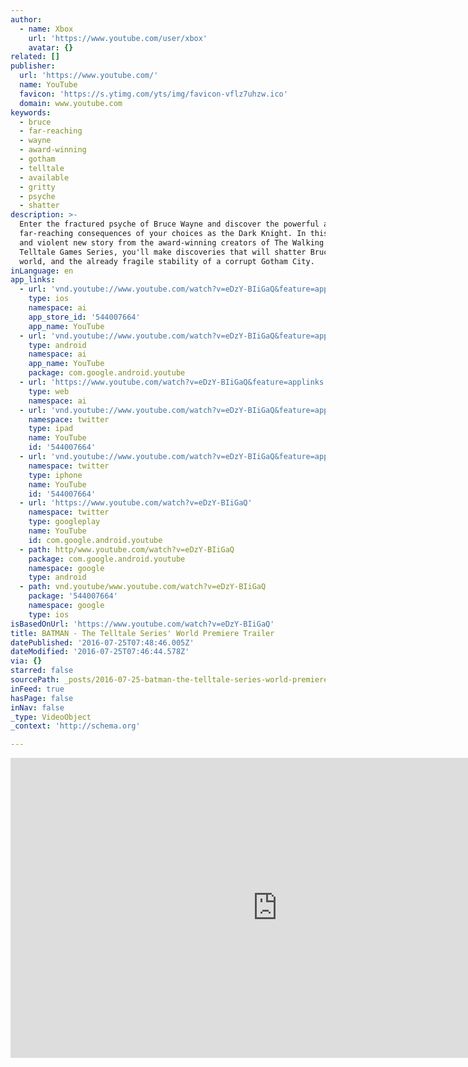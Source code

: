 ```yaml
---
author:
  - name: Xbox
    url: 'https://www.youtube.com/user/xbox'
    avatar: {}
related: []
publisher:
  url: 'https://www.youtube.com/'
  name: YouTube
  favicon: 'https://s.ytimg.com/yts/img/favicon-vflz7uhzw.ico'
  domain: www.youtube.com
keywords:
  - bruce
  - far-reaching
  - wayne
  - award-winning
  - gotham
  - telltale
  - available
  - gritty
  - psyche
  - shatter
description: >-
  Enter the fractured psyche of Bruce Wayne and discover the powerful and
  far-reaching consequences of your choices as the Dark Knight. In this gritty
  and violent new story from the award-winning creators of The Walking Dead - A
  Telltale Games Series, you'll make discoveries that will shatter Bruce Wayne's
  world, and the already fragile stability of a corrupt Gotham City.
inLanguage: en
app_links:
  - url: 'vnd.youtube://www.youtube.com/watch?v=eDzY-BIiGaQ&feature=applinks'
    type: ios
    namespace: ai
    app_store_id: '544007664'
    app_name: YouTube
  - url: 'vnd.youtube://www.youtube.com/watch?v=eDzY-BIiGaQ&feature=applinks'
    type: android
    namespace: ai
    app_name: YouTube
    package: com.google.android.youtube
  - url: 'https://www.youtube.com/watch?v=eDzY-BIiGaQ&feature=applinks'
    type: web
    namespace: ai
  - url: 'vnd.youtube://www.youtube.com/watch?v=eDzY-BIiGaQ&feature=applinks'
    namespace: twitter
    type: ipad
    name: YouTube
    id: '544007664'
  - url: 'vnd.youtube://www.youtube.com/watch?v=eDzY-BIiGaQ&feature=applinks'
    namespace: twitter
    type: iphone
    name: YouTube
    id: '544007664'
  - url: 'https://www.youtube.com/watch?v=eDzY-BIiGaQ'
    namespace: twitter
    type: googleplay
    name: YouTube
    id: com.google.android.youtube
  - path: http/www.youtube.com/watch?v=eDzY-BIiGaQ
    package: com.google.android.youtube
    namespace: google
    type: android
  - path: vnd.youtube/www.youtube.com/watch?v=eDzY-BIiGaQ
    package: '544007664'
    namespace: google
    type: ios
isBasedOnUrl: 'https://www.youtube.com/watch?v=eDzY-BIiGaQ'
title: BATMAN - The Telltale Series' World Premiere Trailer
datePublished: '2016-07-25T07:48:46.005Z'
dateModified: '2016-07-25T07:46:44.578Z'
via: {}
starred: false
sourcePath: _posts/2016-07-25-batman-the-telltale-series-world-premiere-trailer.md
inFeed: true
hasPage: false
inNav: false
_type: VideoObject
_context: 'http://schema.org'

---
```

<iframe src="https://cdn.embedly.com/widgets/media.html?src=https%3A%2F%2Fwww.youtube.com%2Fembed%2FeDzY-BIiGaQ%3Ffeature%3Doembed&amp;url=http%3A%2F%2Fwww.youtube.com%2Fwatch%3Fv%3DeDzY-BIiGaQ&amp;image=https%3A%2F%2Fi.ytimg.com%2Fvi%2FeDzY-BIiGaQ%2Fhqdefault.jpg&amp;key=b7d04c9b404c499eba89ee7072e1c4f7&amp;type=text%2Fhtml&amp;schema=youtube" width="854" height="480" scrolling="no" frameborder="0" allowfullscreen="" style=""></iframe>